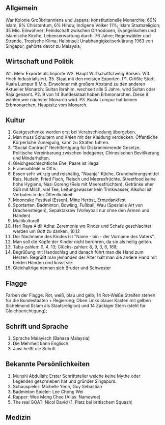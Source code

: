 ## Allgemein
War Kolonie Großbritanniens und Japans;
konstitutionelle Monarchie; 
60% Islam, 9% Christentum, 6% Hindu; 
Indigene Völker 11%;
Islam Staatsreligion;
35 Mio. Einwohner; 
Feindschaft zwischen Orthodoxen, Evangelischen und Islamische Kirche;
Lebenserwartung durch. 76 Jahre;
Regenwälder und Strände, Tropische Klima, Halbinsel;
Unabhängigkeitserklärung 1963 von Singapur, gehörte davor zu Malaysia;
## Wirtschaft und Politik
W1. Mehr Exporte als Importe
W2. Haupt Wirtschaftszweig Börsen.
W3. Hoch Industrialisiert, 35. Staat mit den meisten Exporten. 
P1. Größte Stadt Kuala Lumpur 8 Mio. Einwohner mit großem Abstand zu den anderen
	Aktueller Monarch: Sultan Ibrahim, wechselt alle 5 Jahre, wird Sultan oder Raja genannt.
P2. 9 von 14 Bundesstaat haben Erbmonarchen. Diese 9 wählen wer nächster Monarch wird. 
P3. Kuala Lumpur hat keinen Erbmonarchen, Hauptsitz vom Monarch.
## Kultur
1. Gastgeschenke werden erst bei Verabschiedung übergeben. 
2. Man muss Schultern und Knien mit der Kleidung verdecken. Öffentliche Körperliche Zuneigung, kann zu Strafen führen. 
3. "Social Contract" Rechtfertigung für Diskriminierende Gesetze. Politische Vereinbarung zwischen Indegener, Chinesischen Bevölkerung und Minderheiten.
4. Gleichgeschlechtliche Ehe, Paare ist illegal
5. Frauenabteile in Öffis
6. Essen sehr würzig und reishaltig, "Noanja" Küche, Grundnahrungsmittel Reis, Nudeln, Fried Fisch, Fleisch und Meeresfrüchte. Streetfood keine hohe Hygiene, Nasi Goreng (Reis mit Meeresfrüchten), Getränke eher Süß mit Milch, viel Tee, Leitungswasser kein Trinkwasser, Alkohol ist Verboten in der Öffentlichkeit
7. Mooncake Festival (Essen), Mitte Herbst, Erntedankfest
8. Sportarten: Badminton, Bowling, Fußball, Wau (Spezielle Art von Drachensteigen), 
   Sepaktakraw (Volleyball nur ohne den Armen und Händen)
9. Multikulturell
10. Hari Raya Aidil Adha: Zeremonie wo Rinder und Schafe geschlachtet werden um Gott zu danken, 10.12
11. Der Nachname des Kindes ist "Name - bin - der Vorname des Vaters". 
12. Man soll die Köpfe der Kinder nicht berühren, da sie als heilig gelten. 
13. Tabu-zahlen: 0, 4, 13; Glücks-zahlen: 8, 9, 3, 6, 168;
14. Begrüßung mit Handschlag und danach führt man die Hand zum Herzen. Begrüßt man jemanden der Älter hält man die andere Hand mit beiden Händen und küsst sie.
15. Gleichaltrige nennen sich Bruder und Schwester

## Flagge
Farben der Flagge: Rot, weiß, blau und gelb; 
14 Rot-Weiße Streifen stehen für die Bundestaaten + Regierung;
Oben Links blauer Kasten mit gelben Sichelmond (Islam als Staatsreligion) und 14 Zackiger Stern (steht für Gleichberichtigung);

## Schrift und Sprache
1. Sprache Malayisch (Bahasa Malaysia)
2. Die Mehrheit kann Englisch
3. Jawi heißt die Schrift
## Bekannte Persönlichkeiten
1. Munshi Abdullah: Erster Schriftsteller welche keine Mythe oder Legenden geschrieben hat und gründer Singapurs.
2. Schauspieler: Michelle Yeoh, Guy Sebastian
3. Badminton Spieler:  Lee Chong Wei
4. Rapper: Wee Meng Chee (Alias: Namewee)
5. The real GOAT: Nicol David (1. Platz bei britischem Squash)

## Medizin

